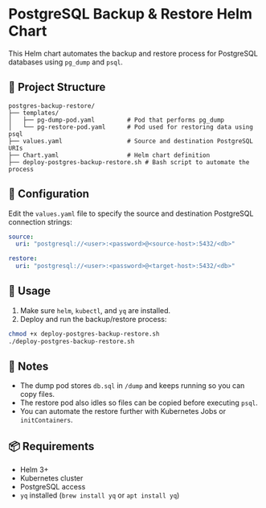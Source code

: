 # PostgreSQL Backup & Restore Helm Chart

This Helm chart automates the backup and restore process for PostgreSQL databases using `pg_dump` and `psql`.

## 📁 Project Structure

```
postgres-backup-restore/
├── templates/
│   ├── pg-dump-pod.yaml         # Pod that performs pg_dump
│   └── pg-restore-pod.yaml      # Pod used for restoring data using psql
├── values.yaml                  # Source and destination PostgreSQL URIs
├── Chart.yaml                   # Helm chart definition
├── deploy-postgres-backup-restore.sh # Bash script to automate the process
```

## 🔧 Configuration

Edit the `values.yaml` file to specify the source and destination PostgreSQL connection strings:

```yaml
source:
  uri: "postgresql://<user>:<password>@<source-host>:5432/<db>"

restore:
  uri: "postgresql://<user>:<password>@<target-host>:5432/<db>"
```

## 🚀 Usage

1. Make sure `helm`, `kubectl`, and `yq` are installed.
2. Deploy and run the backup/restore process:

```bash
chmod +x deploy-postgres-backup-restore.sh
./deploy-postgres-backup-restore.sh
```

## 📝 Notes

- The dump pod stores `db.sql` in `/dump` and keeps running so you can copy files.
- The restore pod also idles so files can be copied before executing `psql`.
- You can automate the restore further with Kubernetes Jobs or `initContainers`.

## 📦 Requirements

- Helm 3+
- Kubernetes cluster
- PostgreSQL access
- `yq` installed (`brew install yq` or `apt install yq`)

